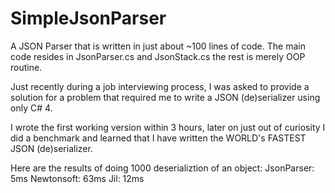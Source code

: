 # SimpleJsonParser
A JSON Parser that is written in just about ~100 lines of code. The main code resides in JsonParser.cs and JsonStack.cs the rest is merely OOP routine.

Just recently during a job interviewing process, I was asked to provide a solution for a problem that required me to write a JSON (de)serializer using only C# 4.

I wrote the first working version within 3 hours, later on just out of curiosity I did a benchmark and learned that I have written the WORLD's FASTEST JSON (de)serializer.

Here are the results of doing 1000 deserializtion of an object:
JsonParser: 5ms
Newtonsoft: 63ms
     Jil: 12ms
